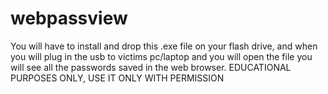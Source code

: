 # webpassview
You will have to install and drop this .exe file on your flash drive,
and when you will plug in the usb to victims pc/laptop and you will open the file you will see all the passwords saved in the web browser.
EDUCATIONAL PURPOSES ONLY, USE IT ONLY WITH PERMISSION
